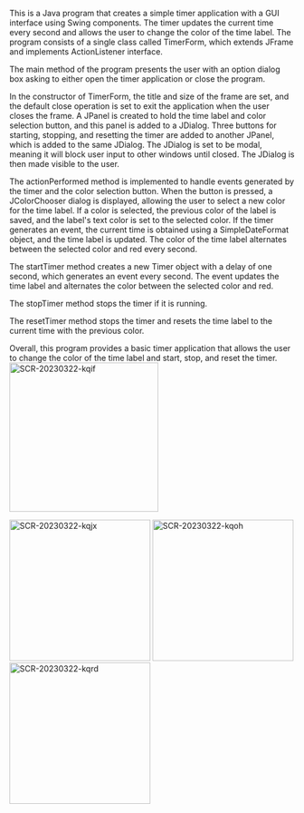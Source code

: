 This is a Java program that creates a simple timer application with a GUI interface using Swing components. The timer updates the current time every second and allows the user to change the color of the time label. The program consists of a single class called TimerForm, which extends JFrame and implements ActionListener interface.

The main method of the program presents the user with an option dialog box asking to either open the timer application or close the program.

In the constructor of TimerForm, the title and size of the frame are set, and the default close operation is set to exit the application when the user closes the frame. A JPanel is created to hold the time label and color selection button, and this panel is added to a JDialog. Three buttons for starting, stopping, and resetting the timer are added to another JPanel, which is added to the same JDialog. The JDialog is set to be modal, meaning it will block user input to other windows until closed. The JDialog is then made visible to the user.

The actionPerformed method is implemented to handle events generated by the timer and the color selection button. When the button is pressed, a JColorChooser dialog is displayed, allowing the user to select a new color for the time label. If a color is selected, the previous color of the label is saved, and the label's text color is set to the selected color. If the timer generates an event, the current time is obtained using a SimpleDateFormat object, and the time label is updated. The color of the time label alternates between the selected color and red every second.

The startTimer method creates a new Timer object with a delay of one second, which generates an event every second. The event updates the time label and alternates the color between the selected color and red.

The stopTimer method stops the timer if it is running.

The resetTimer method stops the timer and resets the time label to the current time with the previous color.

Overall, this program provides a basic timer application that allows the user to change the color of the time label and start, stop, and reset the timer.
<img width="263" alt="SCR-20230322-kqif" src="https://user-images.githubusercontent.com/116418444/226978782-71f5fe4a-6b84-439e-a168-c19d968ec186.png">

<img width="249" alt="SCR-20230322-kqjx" src="https://user-images.githubusercontent.com/116418444/226978853-170e09d7-7d50-4c7c-b9a7-777b6204ce65.png">
<img width="249" alt="SCR-20230322-kqoh" src="https://user-images.githubusercontent.com/116418444/226978923-4563779f-c023-4d03-97aa-960a8b43b5ef.png">
<img width="249" alt="SCR-20230322-kqrd" src="https://user-images.githubusercontent.com/116418444/226978936-1e01fd2a-9ea4-487a-85cd-f7a1bd0e9a0e.png">

